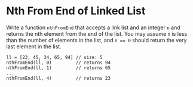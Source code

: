# Nth From End of Linked List
Write a function `nthFromEnd` that accepts a link list and an integer `n` and
returns the nth element from the end of the list. You may assume `n` is less
than the number of elements in the list, and `n == 0` should return the very
last element in the list.

```
ll = [23, 45, 34, 65, 94] // size: 5
nthFromEnd(ll, 0)         // returns 94
nthFromEnd(ll, 1)         // returns 65
...
nthFromEnd(ll, 4)         // returns 23
```
